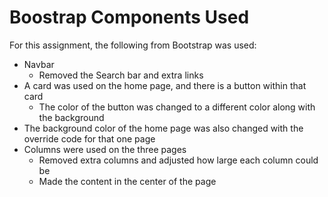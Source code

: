 # Boostrap Components Used

For this assignment, the following from Bootstrap was used:

* Navbar
    * Removed the Search bar and extra links
* A card was used on the home page, and there is a button within that card
    * The color of the button was changed to a different color along with the background
* The background color of the home page was also changed with the override code for that one page
* Columns were used on the three pages
    * Removed extra columns and adjusted how large each column could be 
    * Made the content in the center of the page